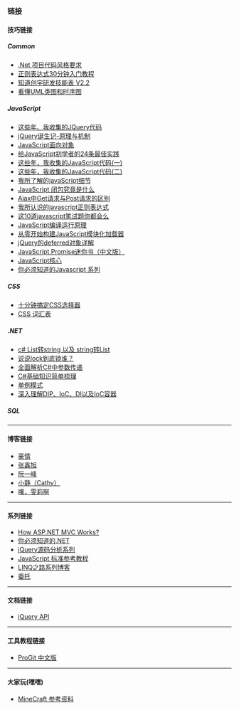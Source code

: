 ### 链接
#### 技巧链接

##### Common
- [.Net 项目代码风格要求](http://www.cnblogs.com/JimmyZhang/archive/2013/06/05/3118936.html)
- [正则表达式30分钟入门教程](http://deerchao.net/tutorials/regex/regex.htm)
- [知道创宇研发技能表 V2.2](https://github.com/knownsec/RD_Checklist)
- [看懂UML类图和时序图](http://design-patterns.readthedocs.org/zh_CN/latest/read_uml.html)

##### JavaScript
- [这些年、我收集的JQuery代码](http://www.cnblogs.com/edison1105/archive/2012/07/31/2617518.html)
- [jQuery诞生记-原理与机制](http://www.zhangxinxu.com/wordpress/2013/07/jquery-%E5%8E%9F%E7%90%86-%E6%9C%BA%E5%88%B6/)
- [JavaScript面向对象](http://www.cnblogs.com/dolphinX/p/4385862.html)
- [给JavaScript初学者的24条最佳实践](http://www.cnblogs.com/yanhaijing/p/3465237.html)
- [这些年，我收集的JavaScript代码(一)](http://www.cnblogs.com/jscode/archive/2012/07/25/2605395.html)
- [这些年，我收集的JavaScript代码(二)](http://www.cnblogs.com/jscode/archive/2012/07/27/2610613.html)
- [我所了解的javaScript细节](http://www.cnblogs.com/liyunhua/p/4558621.html)
- [JavaScript 闭包究竟是什么](http://www.cnblogs.com/dolphinX/archive/2012/09/29/2708763.html)
- [Ajax中Get请求与Post请求的区别](http://www.cnblogs.com/oneword/archive/2011/06/06/2073533.html)
- [我所认识的javascript正则表达式](http://www.cnblogs.com/zichi/p/4343009.html)
- [这10道javascript笔试题你都会么](http://www.cnblogs.com/zichi/p/4359786.html)
- [JavaScript编译运行原理](http://www.chenjunxyf.me/javascriptjie-xi-yun-xing-ji-zhi/)
- [从零开始构建JavaScript模块化加载器](http://wwsun.me/posts/creating-javascript-modules-loader.html)
- [jQuery的deferred对象详解](http://www.ruanyifeng.com/blog/2011/08/a_detailed_explanation_of_jquery_deferred_object.html)
- [JavaScript Promise迷你书（中文版）](http://liubin.org/promises-book/)
- [JavaScript核心](http://weizhifeng.net/javascript-the-core.html)
- [你必须知道的Javascript 系列](http://www.cnblogs.com/jesse2013/p/the-part-of-javascript-you-must-know.html)

##### CSS
- [十分钟搞定CSS选择器](http://www.cnblogs.com/dolphinX/p/3347713.html)
- [CSS 词汇表](http://yisibl.github.io/css-vocabulary/)

##### .NET
- [c# List转string 以及 string转List](http://www.cnblogs.com/chear/archive/2012/12/22/2828956.html)
- [说说lock到底锁谁？](http://www.cnblogs.com/wolf-sun/p/4209521.html)
- [全面解析C#中参数传递](http://www.cnblogs.com/zhili/archive/2013/06/11/ParameterPass.html)
- [C#基础知识简单梳理](http://www.cnblogs.com/zhouzhou-aspnet/articles/2591596.html)
- [单例模式](http://www.cnblogs.com/rush/archive/2011/10/30/2229565.html)
- [深入理解DIP、IoC、DI以及IoC容器](http://www.cnblogs.com/liuhaorain/p/3747470.html)

##### SQL
* * *

#### 博客链接
- [豪情](http://jikey.cnblogs.com/)
- [张鑫旭](http://www.zhangxinxu.com/wordpress/)
- [阮一峰](http://www.ruanyifeng.com/)
- [小静（Cathy）](http://www.cnblogs.com/janes)
- [噢，雯莉啊](http://zhangwenli.com/blog/)

* * *

#### 系列链接
- [How ASP.NET MVC Works?](http://www.cnblogs.com/artech/archive/2012/04/10/how-mvc-works.html)
- [你必须知道的.NET](http://www.cnblogs.com/anytao/archive/2007/04/06/must_net_00.html)
- [jQuery源码分析系列](http://www.cnblogs.com/aaronjs/p/3279314.html)
- [JavaScript 标准参考教程](http://javascript.ruanyifeng.com/)
- [LINQ之路系列博客](http://www.cnblogs.com/lifepoem/archive/2011/12/16/2288017.html)
- [委托](http://www.cnblogs.com/kirinboy/tag/%E5%A7%94%E6%89%98/)

* * *

#### 文档链接
- [jQuery API](http://www.hemin.cn/jq/cheatsheet.html)

* * *

#### 工具教程链接
- [ProGit 中文版](http://git.oschina.net/progit/)

* * *

#### 大家玩(嘿嘿)
- [MineCraft 参考资料](https://coding.net/u/greatghoul/p/MineCraftReferences/git)